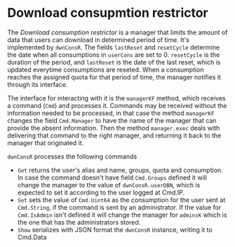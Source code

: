 # Download consupmtion restrictor

The _Download consumption restrictor_ is a manager that limits the amount of data that users can download in determined period of time. It's implemented by `dwnConsR`. The fields `lastReset` and `resetCycle` determine the date when all consumptions in `userCons` are set to 0. `resetCycle` is the duration of the period, and `lastReset` is the date of the last reset, which is updated everytime consumptions are reseted. When a consumption reaches the assigned quota for that period of time, the manager notifies it through its interface.

The interface for interacting with it is the `managerKF` method, which receives a command (`Cmd`) and processes it. Commands may be received without the information needed to be processed, in that case the method `managerKF` changes the field `Cmd.Manager` to have the name of the manager that can provide the absent information. Then the method `manager.exec` deals with delivering that command to the right manager, and returning it back to the manager that originated it.

`dwnConsR` processes the following commands
- `Get` returns the user's alias and name, groups, quota and consumption. In case the command doesn't have field `Cmd.Groups` defined it will change the manager to the value of `dwnConsR.userDBN`, which is expected to set it according to the user logged at Cmd.IP.
- `Set` sets the value of `Cmd.Uint64` as the consumption for the user sent at `Cmd.String`, if the command is sent by an administrator. If the value for `Cmd.IsAdmin` isn't defined it will change the manager for `adminsK` which is the one that has the administrators stored.
- `Show` serializes with JSON format the `dwnConsR` instance, writing it to Cmd.Data
